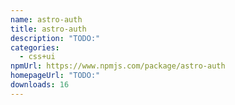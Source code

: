 ```yaml
---
name: astro-auth
title: astro-auth
description: "TODO:"
categories:
  - css+ui
npmUrl: https://www.npmjs.com/package/astro-auth
homepageUrl: "TODO:"
downloads: 16
---
```

